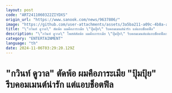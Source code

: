 ```yaml
---
layout: post
code: "ART2411060322ZIYDXS"
origin_url: "https://www.sanook.com/news/9637806/"
image: "https://github.com/user-attachments/assets/3a5ba211-a09c-4b8a-a35c-a1c0e81a4418"
title: "\"กวินท์ ดูวาล\" ตัดพ้อ ผมคือภาระเมีย \"ปุ้มปุ้ย\" รีบคอมเมนต์น่ารัก แต่แอบช็อตฟีล"
description: "\"กวินท์ ดูวาล\" โพสต์ตัดพ้อ ผมคือภาระเมีย \"ปุ้มปุ้ย\" รีบคอมเมนต์แต่แอบช็อตฟีลเบาๆ"
category: "ENTERTAINMENT"
language: "th"
date: 2024-11-06T03:29:20.129Z
---
```


# "กวินท์ ดูวาล" ตัดพ้อ ผมคือภาระเมีย "ปุ้มปุ้ย" รีบคอมเมนต์น่ารัก แต่แอบช็อตฟีล